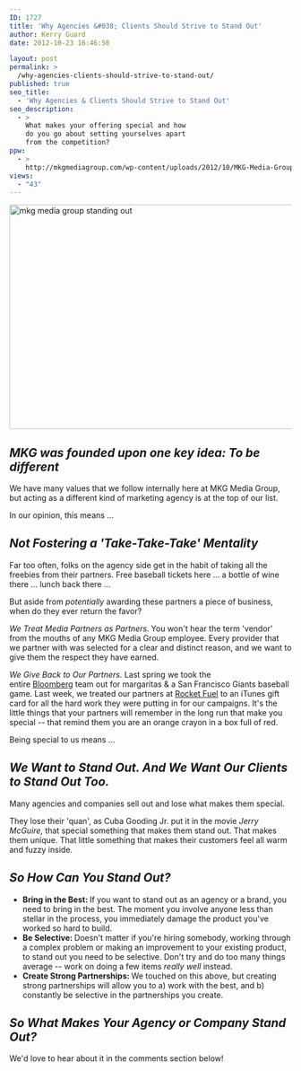 ```yaml
---
ID: 1727
title: 'Why Agencies &#038; Clients Should Strive to Stand Out'
author: Kerry Guard
date: 2012-10-23 16:46:50

layout: post
permalink: >
  /why-agencies-clients-should-strive-to-stand-out/
published: true
seo_title:
  - 'Why Agencies & Clients Should Strive to Stand Out'
seo_description:
  - >
    What makes your offering special and how
    do you go about setting yourselves apart
    from the competition?
ppw:
  - >
    http://mkgmediagroup.com/wp-content/uploads/2012/10/MKG-Media-Group-orange-crayon-stand-out.jpeg
views:
  - "43"
---
```

<img class="aligncenter size-full wp-image-1728" title="Standing out from the crowd concept" src="http://mkgmediagroup.com/wp-content/uploads/2012/10/MKG-Media-Group-orange-crayon-stand-out.jpeg" alt="mkg media group standing out" width="608" height="400" />
<h2><strong><em>MKG was founded upon one key idea: To be different</em></strong></h2>
We have many values that we follow internally here at MKG Media Group, but acting as a different kind of marketing agency is at the top of our list.

In our opinion, this means ...
<h2><em><strong>Not Fostering a 'Take-Take-Take' Mentality</strong></em></h2>
<strong></strong>Far too often, folks on the agency side get in the habit of taking all the freebies from their partners. Free baseball tickets here ... a bottle of wine there ... lunch back there ...

But aside from <em>potentially</em> awarding these partners a piece of business, when do they ever return the favor?

<em>We Treat Media Partners as Partners.</em><strong> </strong>You won't hear the term 'vendor' from the mouths of any MKG Media Group employee. Every provider that we partner with was selected for a clear and distinct reason, and we want to give them the respect they have earned.

<em>We Give Back to Our Partners.</em> Last spring we took the entire <a href="http://bloomberg.com" target="_blank">Bloomberg</a> team out for margaritas &amp; a San Francisco Giants baseball game. Last week, we treated our partners at <a href="http://rocketfuel.com" target="_blank">Rocket Fuel</a> to an iTunes gift card for all the hard work they were putting in for our campaigns. It's the little things that your partners will remember in the long run that make you special -- that remind them you are an orange crayon in a box full of red.

Being special to us means ...
<h2><em><strong>We Want to Stand Out. And We Want Our Clients to Stand Out Too. </strong></em></h2>
Many agencies and companies sell out and lose what makes them special.

They lose their 'quan', as Cuba Gooding Jr. put it in the movie <em>Jerry McGuire, </em>that special something that makes them stand out. That makes them unique. That little something that makes their customers feel all warm and fuzzy inside.
<h2><em><strong>So How Can You Stand Out?</strong></em></h2>
<ul>
	<li><strong>Bring in the Best: </strong>If you want to stand out as an agency or a brand, you need to bring in the best. The moment you involve anyone less than stellar in the process, you immediately damage the product you've worked so hard to build.</li>
	<li><strong>Be Selective: </strong>Doesn't matter if you're hiring somebody, working through a complex problem or making an improvement to your existing product, to stand out you need to be selective. Don't try and do too many things average -- work on doing a few items <em>really well </em>instead.</li>
	<li><strong>Create Strong Partnerships: </strong>We touched on this above, but creating strong partnerships will allow you to a) work with the best, and b) constantly be selective in the partnerships you create.</li>
</ul>
<h2><em><strong>So What Makes Your Agency or Company Stand Out?</strong></em></h2>
We'd love to hear about it in the comments section below!